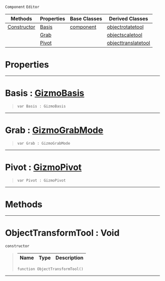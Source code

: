  `Component` `Editor`



|Methods|Properties|Base Classes|Derived Classes|
|---|---|---|---|
|[ Constructor](https://github.com/dragonCASTjosh/PlasmaDocs/blob/master/code_reference/class_reference/objecttransformtool.markdown#objecttransformtool-void)|[ Basis](https://github.com/dragonCASTjosh/PlasmaDocs/blob/master/code_reference/class_reference/objecttransformtool.markdown#basis-plasma-engine-docume)|[component](https://github.com/dragonCASTjosh/PlasmaDocs/blob/master/code_reference/class_reference/component.markdown)|[objectrotatetool](https://github.com/dragonCASTjosh/PlasmaDocs/blob/master/code_reference/class_reference/objectrotatetool.markdown)|
| |[ Grab](https://github.com/dragonCASTjosh/PlasmaDocs/blob/master/code_reference/class_reference/objecttransformtool.markdown#grab-plasma-engine-documen)| |[objectscaletool](https://github.com/dragonCASTjosh/PlasmaDocs/blob/master/code_reference/class_reference/objectscaletool.markdown)|
| |[ Pivot](https://github.com/dragonCASTjosh/PlasmaDocs/blob/master/code_reference/class_reference/objecttransformtool.markdown#pivot-plasma-engine-docume)| |[objecttranslatetool](https://github.com/dragonCASTjosh/PlasmaDocs/blob/master/code_reference/class_reference/objecttranslatetool.markdown)|


 #  Properties


---  
 #  Basis : [GizmoBasis](https://github.com/dragonCASTjosh/PlasmaDocs/blob/master/code_reference/enum_reference.markdown#gizmobasis)

> 
> ``` lang=cpp, name=Lightning
> var Basis : GizmoBasis


---  
 #  Grab : [GizmoGrabMode](https://github.com/dragonCASTjosh/PlasmaDocs/blob/master/code_reference/enum_reference.markdown#gizmograbmode)

> 
> ``` lang=cpp, name=Lightning
> var Grab : GizmoGrabMode


---  
 #  Pivot : [GizmoPivot](https://github.com/dragonCASTjosh/PlasmaDocs/blob/master/code_reference/enum_reference.markdown#gizmopivot)

> 
> ``` lang=cpp, name=Lightning
> var Pivot : GizmoPivot


---  
 #  Methods


---  
 #  ObjectTransformTool : Void

 `constructor`

> 
> |Name|Type|Description|
> |---|---|---|
> ``` lang=cpp, name=Lightning
> function ObjectTransformTool()
> ``` 


---  
 

 